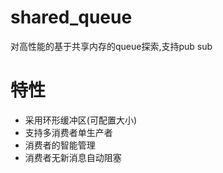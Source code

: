# shared_queue
对高性能的基于共享内存的queue探索,支持pub sub
# 特性
* 采用环形缓冲区(可配置大小)
* 支持多消费者单生产者
* 消费者的智能管理
* 消费者无新消息自动阻塞

